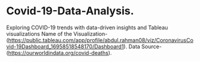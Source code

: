 # Covid-19-Data-Analysis.
Exploring COVID-19 trends with data-driven insights and Tableau visualizations
Name of the Visualization-(https://public.tableau.com/app/profile/abdul.rahman08/viz/CoronavirusCovid-19Dashboard_16958518548170/Dashboard1).
   Data Source-(https://ourworldindata.org/covid-deaths).
